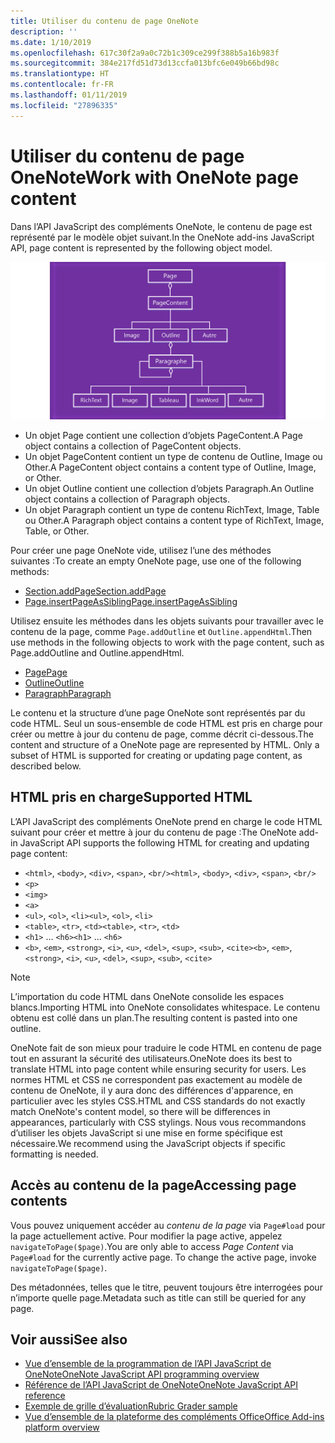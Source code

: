 ```yaml
---
title: Utiliser du contenu de page OneNote
description: ''
ms.date: 1/10/2019
ms.openlocfilehash: 617c30f2a9a0c72b1c309ce299f388b5a16b983f
ms.sourcegitcommit: 384e217fd51d73d13ccfa013bfc6e049b66bd98c
ms.translationtype: HT
ms.contentlocale: fr-FR
ms.lasthandoff: 01/11/2019
ms.locfileid: "27896335"
---
```

# <a name="work-with-onenote-page-content"></a><span data-ttu-id="f3320-102">Utiliser du contenu de page OneNote</span><span class="sxs-lookup"><span data-stu-id="f3320-102">Work with OneNote page content</span></span>

<span data-ttu-id="f3320-103">Dans l’API JavaScript des compléments OneNote, le contenu de page est représenté par le modèle objet suivant.</span><span class="sxs-lookup"><span data-stu-id="f3320-103">In the OneNote add-ins JavaScript API, page content is represented by the following object model.</span></span>

  ![Diagramme du modèle objet de page OneNote](../images/one-note-om-page.png)

- <span data-ttu-id="f3320-105">Un objet Page contient une collection d’objets PageContent.</span><span class="sxs-lookup"><span data-stu-id="f3320-105">A Page object contains a collection of PageContent objects.</span></span>
- <span data-ttu-id="f3320-106">Un objet PageContent contient un type de contenu de Outline, Image ou Other.</span><span class="sxs-lookup"><span data-stu-id="f3320-106">A PageContent object contains a content type of Outline, Image, or Other.</span></span>
- <span data-ttu-id="f3320-107">Un objet Outline contient une collection d’objets Paragraph.</span><span class="sxs-lookup"><span data-stu-id="f3320-107">An Outline object contains a collection of Paragraph objects.</span></span>
- <span data-ttu-id="f3320-108">Un objet Paragraph contient un type de contenu RichText, Image, Table ou Other.</span><span class="sxs-lookup"><span data-stu-id="f3320-108">A Paragraph object contains a content type of RichText, Image, Table, or Other.</span></span>

<span data-ttu-id="f3320-109">Pour créer une page OneNote vide, utilisez l’une des méthodes suivantes :</span><span class="sxs-lookup"><span data-stu-id="f3320-109">To create an empty OneNote page, use one of the following methods:</span></span>

- [<span data-ttu-id="f3320-110">Section.addPage</span><span class="sxs-lookup"><span data-stu-id="f3320-110">Section.addPage</span></span>](https://docs.microsoft.com/javascript/api/onenote/onenote.section#addpage-title-)
- [<span data-ttu-id="f3320-111">Page.insertPageAsSibling</span><span class="sxs-lookup"><span data-stu-id="f3320-111">Page.insertPageAsSibling</span></span>](https://docs.microsoft.com/javascript/api/onenote/onenote.section#insertsectionassibling-location--title-)

<span data-ttu-id="f3320-112">Utilisez ensuite les méthodes dans les objets suivants pour travailler avec le contenu de la page, comme `Page.addOutline` et `Outline.appendHtml`.</span><span class="sxs-lookup"><span data-stu-id="f3320-112">Then use methods in the following objects to work with the page content, such as Page.addOutline and Outline.appendHtml.</span></span>

- [<span data-ttu-id="f3320-113">Page</span><span class="sxs-lookup"><span data-stu-id="f3320-113">Page</span></span>](https://docs.microsoft.com/javascript/api/onenote/onenote.page)
- [<span data-ttu-id="f3320-114">Outline</span><span class="sxs-lookup"><span data-stu-id="f3320-114">Outline</span></span>](https://docs.microsoft.com/javascript/api/onenote/onenote.outline)
- [<span data-ttu-id="f3320-115">Paragraph</span><span class="sxs-lookup"><span data-stu-id="f3320-115">Paragraph</span></span>](https://docs.microsoft.com/javascript/api/onenote/onenote.paragraph)

<span data-ttu-id="f3320-p101">Le contenu et la structure d’une page OneNote sont représentés par du code HTML. Seul un sous-ensemble de code HTML est pris en charge pour créer ou mettre à jour du contenu de page, comme décrit ci-dessous.</span><span class="sxs-lookup"><span data-stu-id="f3320-p101">The content and structure of a OneNote page are represented by HTML. Only a subset of HTML is supported for creating or updating page content, as described below.</span></span>

## <a name="supported-html"></a><span data-ttu-id="f3320-118">HTML pris en charge</span><span class="sxs-lookup"><span data-stu-id="f3320-118">Supported HTML</span></span>

<span data-ttu-id="f3320-119">L’API JavaScript des compléments OneNote prend en charge le code HTML suivant pour créer et mettre à jour du contenu de page :</span><span class="sxs-lookup"><span data-stu-id="f3320-119">The OneNote add-in JavaScript API supports the following HTML for creating and updating page content:</span></span>

- <span data-ttu-id="f3320-120">`<html>`, `<body>`, `<div>`, `<span>`, `<br/>`</span><span class="sxs-lookup"><span data-stu-id="f3320-120">`<html>`, `<body>`, `<div>`, `<span>`, `<br/>`</span></span>
- `<p>`
- `<img>`
- `<a>`
- <span data-ttu-id="f3320-121">`<ul>`, `<ol>`, `<li>`</span><span class="sxs-lookup"><span data-stu-id="f3320-121">`<ul>`, `<ol>`, `<li>`</span></span>
- <span data-ttu-id="f3320-122">`<table>`, `<tr>`, `<td>`</span><span class="sxs-lookup"><span data-stu-id="f3320-122">`<table>`, `<tr>`, `<td>`</span></span>
- <span data-ttu-id="f3320-123">`<h1>` ... `<h6>`</span><span class="sxs-lookup"><span data-stu-id="f3320-123">`<h1>` ... `<h6>`</span></span>
- <span data-ttu-id="f3320-124">`<b>`, `<em>`, `<strong>`, `<i>`, `<u>`, `<del>`, `<sup>`, `<sub>`, `<cite>`</span><span class="sxs-lookup"><span data-stu-id="f3320-124">`<b>`, `<em>`, `<strong>`, `<i>`, `<u>`, `<del>`, `<sup>`, `<sub>`, `<cite>`</span></span>

> [!NOTE]
> <span data-ttu-id="f3320-125">L’importation du code HTML dans OneNote consolide les espaces blancs.</span><span class="sxs-lookup"><span data-stu-id="f3320-125">Importing HTML into OneNote consolidates whitespace.</span></span> <span data-ttu-id="f3320-126">Le contenu obtenu est collé dans un plan.</span><span class="sxs-lookup"><span data-stu-id="f3320-126">The resulting content is pasted into one outline.</span></span>

<span data-ttu-id="f3320-127">OneNote fait de son mieux pour traduire le code HTML en contenu de page tout en assurant la sécurité des utilisateurs.</span><span class="sxs-lookup"><span data-stu-id="f3320-127">OneNote does its best to translate HTML into page content while ensuring security for users.</span></span> <span data-ttu-id="f3320-128">Les normes HTML et CSS ne correspondent pas exactement au modèle de contenu de OneNote, il y aura donc des différences d'apparence, en particulier avec les styles CSS.</span><span class="sxs-lookup"><span data-stu-id="f3320-128">HTML and CSS standards do not exactly match OneNote's content model, so there will be differences in appearances, particularly with CSS stylings.</span></span> <span data-ttu-id="f3320-129">Nous vous recommandons d’utiliser les objets JavaScript si une mise en forme spécifique est nécessaire.</span><span class="sxs-lookup"><span data-stu-id="f3320-129">We recommend using the JavaScript objects if specific formatting is needed.</span></span>

## <a name="accessing-page-contents"></a><span data-ttu-id="f3320-130">Accès au contenu de la page</span><span class="sxs-lookup"><span data-stu-id="f3320-130">Accessing page contents</span></span>

<span data-ttu-id="f3320-p104">Vous pouvez uniquement accéder au *contenu de la page* via `Page#load` pour la page actuellement active. Pour modifier la page active, appelez `navigateToPage($page)`.</span><span class="sxs-lookup"><span data-stu-id="f3320-p104">You are only able to access *Page Content* via `Page#load` for the currently active page. To change the active  page, invoke `navigateToPage($page)`.</span></span>

<span data-ttu-id="f3320-133">Des métadonnées, telles que le titre, peuvent toujours être interrogées pour n’importe quelle page.</span><span class="sxs-lookup"><span data-stu-id="f3320-133">Metadata such as title can still be queried for any page.</span></span>

## <a name="see-also"></a><span data-ttu-id="f3320-134">Voir aussi</span><span class="sxs-lookup"><span data-stu-id="f3320-134">See also</span></span>

- [<span data-ttu-id="f3320-135">Vue d’ensemble de la programmation de l’API JavaScript de OneNote</span><span class="sxs-lookup"><span data-stu-id="f3320-135">OneNote JavaScript API programming overview</span></span>](onenote-add-ins-programming-overview.md)
- [<span data-ttu-id="f3320-136">Référence de l’API JavaScript de OneNote</span><span class="sxs-lookup"><span data-stu-id="f3320-136">OneNote JavaScript API reference</span></span>](https://docs.microsoft.com/office/dev/add-ins/reference/overview/onenote-add-ins-javascript-reference)
- [<span data-ttu-id="f3320-137">Exemple de grille d’évaluation</span><span class="sxs-lookup"><span data-stu-id="f3320-137">Rubric Grader sample</span></span>](https://github.com/OfficeDev/OneNote-Add-in-Rubric-Grader)
- [<span data-ttu-id="f3320-138">Vue d’ensemble de la plateforme des compléments Office</span><span class="sxs-lookup"><span data-stu-id="f3320-138">Office Add-ins platform overview</span></span>](../overview/office-add-ins.md)
